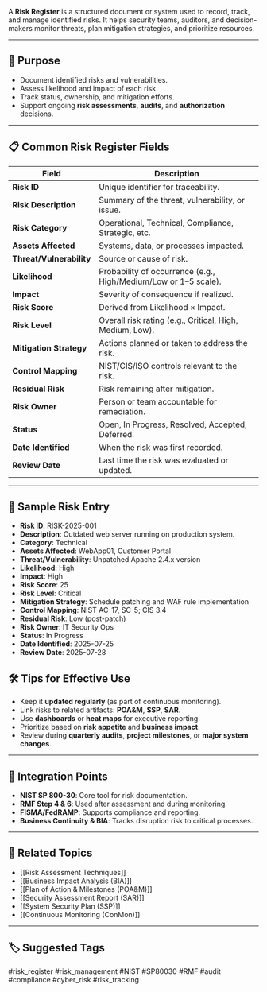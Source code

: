 A **Risk Register** is a structured document or system used to record, track, and manage identified risks. It helps security teams, auditors, and decision-makers monitor threats, plan mitigation strategies, and prioritize resources.

---

## 🎯 Purpose

- Document identified risks and vulnerabilities.
- Assess likelihood and impact of each risk.
- Track status, ownership, and mitigation efforts.
- Support ongoing **risk assessments**, **audits**, and **authorization** decisions.

---

## 📋 Common Risk Register Fields

| Field                   | Description                                                                 |
|--------------------------|-----------------------------------------------------------------------------|
| **Risk ID**              | Unique identifier for traceability.                                         |
| **Risk Description**     | Summary of the threat, vulnerability, or issue.                             |
| **Risk Category**        | Operational, Technical, Compliance, Strategic, etc.                         |
| **Assets Affected**      | Systems, data, or processes impacted.                                       |
| **Threat/Vulnerability** | Source or cause of risk.                                                    |
| **Likelihood**           | Probability of occurrence (e.g., High/Medium/Low or 1–5 scale).             |
| **Impact**               | Severity of consequence if realized.                                        |
| **Risk Score**           | Derived from Likelihood × Impact.                                           |
| **Risk Level**           | Overall risk rating (e.g., Critical, High, Medium, Low).                    |
| **Mitigation Strategy**  | Actions planned or taken to address the risk.                               |
| **Control Mapping**      | NIST/CIS/ISO controls relevant to the risk.                                 |
| **Residual Risk**        | Risk remaining after mitigation.                                            |
| **Risk Owner**           | Person or team accountable for remediation.                                 |
| **Status**               | Open, In Progress, Resolved, Accepted, Deferred.                            |
| **Date Identified**      | When the risk was first recorded.                                           |
| **Review Date**          | Last time the risk was evaluated or updated.                                |

---

## 🧠 Sample Risk Entry

- **Risk ID**: RISK-2025-001  
- **Description**: Outdated web server running on production system.  
- **Category**: Technical  
- **Assets Affected**: WebApp01, Customer Portal  
- **Threat/Vulnerability**: Unpatched Apache 2.4.x version  
- **Likelihood**: High  
- **Impact**: High  
- **Risk Score**: 25  
- **Risk Level**: Critical  
- **Mitigation Strategy**: Schedule patching and WAF rule implementation  
- **Control Mapping**: NIST AC-17, SC-5; CIS 3.4  
- **Residual Risk**: Low (post-patch)  
- **Risk Owner**: IT Security Ops  
- **Status**: In Progress  
- **Date Identified**: 2025-07-25  
- **Review Date**: 2025-07-28  

## 🛠 Tips for Effective Use

- Keep it **updated regularly** (as part of continuous monitoring).
- Link risks to related artifacts: **POA&M**, **SSP**, **SAR**.
- Use **dashboards** or **heat maps** for executive reporting.
- Prioritize based on **risk appetite** and **business impact**.
- Review during **quarterly audits**, **project milestones**, or **major system changes**.

---

## 🔗 Integration Points

- **NIST SP 800-30**: Core tool for risk documentation.
- **RMF Step 4 & 6**: Used after assessment and during monitoring.
- **FISMA/FedRAMP**: Supports compliance and reporting.
- **Business Continuity & BIA**: Tracks disruption risk to critical processes.

---

## 🧩 Related Topics

- [[Risk Assessment Techniques]]
- [[Business Impact Analysis (BIA)]]
- [[Plan of Action & Milestones (POA&M)]]
- [[Security Assessment Report (SAR)]]
- [[System Security Plan (SSP)]]
- [[Continuous Monitoring (ConMon)]]

---

## 🏷 Suggested Tags

#risk_register #risk_management #NIST #SP80030 #RMF #audit #compliance #cyber_risk #risk_tracking